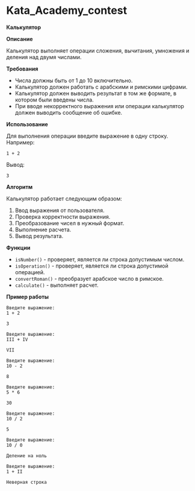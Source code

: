 # Kata_Academy_contest
**Калькулятор**

**Описание**

Калькулятор выполняет операции сложения, вычитания, умножения и деления над двумя числами.

**Требования**

* Числа должны быть от 1 до 10 включительно.
* Калькулятор должен работать с арабскими и римскими цифрами.
* Калькулятор должен выводить результат в том же формате, в котором были введены числа.
* При вводе некорректного выражения или операции калькулятор должен выводить сообщение об ошибке.

**Использование**

Для выполнения операции введите выражение в одну строку. Например:

```
1 + 2
```

Вывод:

```
3
```

**Алгоритм**

Калькулятор работает следующим образом:

1. Ввод выражения от пользователя.
2. Проверка корректности выражения.
3. Преобразование чисел в нужный формат.
4. Выполнение расчета.
5. Вывод результата.

**Функции**

* `isNumber()` - проверяет, является ли строка допустимым числом.
* `isOperation()` - проверяет, является ли строка допустимой операцией.
* `convertRoman()` - преобразует арабское число в римское.
* `calculate()` - выполняет расчет.

**Пример работы**

```
Введите выражение:
1 + 2

3
```

```
Введите выражение:
III + IV

VII
```

```
Введите выражение:
10 - 2

8
```

```
Введите выражение:
5 * 6

30
```

```
Введите выражение:
10 / 2

5
```

```
Введите выражение:
10 / 0

Деление на ноль
```

```
Введите выражение:
1 + II

Неверная строка
```
